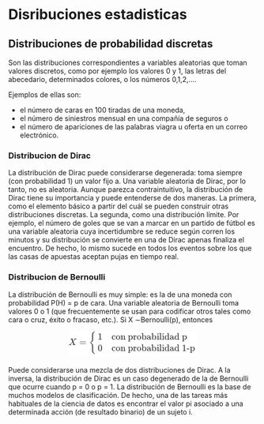 # Disribuciones estadisticas

## Distribuciones de probabilidad discretas
<p>Son las distribuciones correspondientes a variables aleatorias que toman valores discretos, como por ejemplo los valores 0 y 1, las letras del abecedario, determinados colores, o los números 0,1,2,....</p>

Ejemplos de ellas son:
* el número de caras en 100 tiradas de una moneda,
* el número de siniestros mensual en una compañía de seguros o
* el número de apariciones de las palabras viagra u oferta en un correo electrónico.

### Distribucion de Dirac
<p>La distribución de Dirac puede considerarse degenerada: toma siempre (con probabilidad 1) un valor fijo a. Una variable aleatoria de Dirac, por lo tanto, no es aleatoria. Aunque parezca contraintuitivo, la distribución de Dirac tiene su importancia y puede entenderse de dos maneras. La primera, como el elemento básico a partir del cuál se pueden construir otras distribuciones discretas.
La segunda, como una distribución límite. Por ejemplo, el número de goles que se van a marcar en un partido de fútbol es una variable aleatoria cuya incertidumbre se reduce según corren los minutos y su distribución se convierte en una de Dirac apenas finaliza el encuentro. De hecho, lo mismo sucede en todos los eventos sobre los que las casas de apuestas aceptan pujas en tiempo real.</p>

### Distribucion de Bernoulli
<p>La distribución de Bernoulli es muy simple: es la de una moneda con probabilidad P(H) = p de cara. Una variable aleatoria de Bernoulli toma valores 0 o 1 (que frecuentemente se usan para codificar otros tales como cara o cruz, éxito o fracaso, etc.). Si X ∼Bernoulli(p), entonces</p>

<p align="center">
  <img src="imagen.png" />
</p>

<p>Puede considerarse una mezcla de dos distribuciones de Dirac. A la inversa, la distribución de Dirac es un caso degenerado de la de Bernoulli que ocurre cuando 
p = 0 o p = 1.
La distribución de Bernoulli es la base de muchos modelos de clasificación. De hecho, una de las tareas más habituales de la ciencia de datos es encontrar el valor pi asociado a una determinada acción (de resultado binario) de un sujeto i.</p>


   
